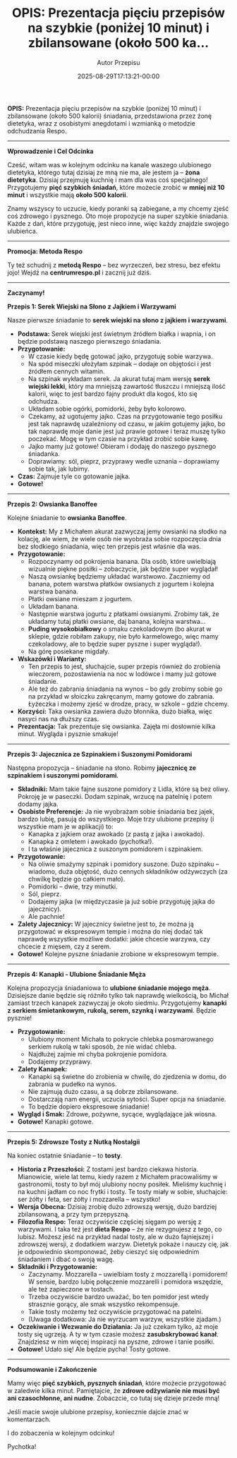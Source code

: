 ﻿---
draft: true
title: "**OPIS:** Prezentacja pięciu przepisów na szybkie (poniżej 10 minut) i zbilansowane (około 500 ka..."
author: "Autor Przepisu"
recipe_image: images/recipe-headers/default.avif
date: 2025-08-29T17:13:21-00:00
categories: ["sniadania"]
tags: ["draft"]
tagline: "Przepis do sformatowania"
servings: 4
prep_time: 15
cook: true
cook_time: 30
calories: 300
protein: 20
fat: 10
carbohydrate: 25
---
**OPIS:** Prezentacja pięciu przepisów na szybkie (poniżej 10 minut) i zbilansowane (około 500 kalorii) śniadania, przedstawiona przez żonę dietetyka, wraz z osobistymi anegdotami i wzmianką o metodzie odchudzania Respo.

---

**Wprowadzenie i Cel Odcinka**

Cześć, witam was w kolejnym odcinku na kanale waszego ulubionego dietetyka, którego tutaj dzisiaj ze mną nie ma, ale jestem ja – **żona dietetyka**. Dzisiaj przejmuję kuchnię i mam dla was coś specjalnego! Przygotujemy **pięć szybkich śniadań**, które możecie zrobić w **mniej niż 10 minut** i wszystkie mają **około 500 kalorii**.

Znamy wszyscy to uczucie, kiedy poranki są zabiegane, a my chcemy zjeść coś zdrowego i pysznego. Oto moje propozycje na super szybkie śniadania. Każde z dań, które przygotuję, jest nieco inne, więc każdy znajdzie swojego ulubieńca.

---

**Promocja: Metoda Respo**

Ty też schudnij z **metodą Respo** – bez wyrzeczeń, bez stresu, bez efektu jojo! Wejdź na **centrumrespo.pl** i zacznij już dziś.

---

**Zaczynamy!**

**Przepis 1: Serek Wiejski na Słono z Jajkiem i Warzywami**

Nasze pierwsze śniadanie to **serek wiejski na słono z jajkiem i warzywami**.

*   **Podstawa:** Serek wiejski jest świetnym źródłem białka i wapnia, i on będzie podstawą naszego pierwszego śniadania.
*   **Przygotowanie:**
    *   W czasie kiedy będę gotować jajko, przygotuję sobie warzywa.
    *   Na spód miseczki ułożyłam szpinak – dodaje on objętości i jest źródłem cennych witamin.
    *   Na szpinak wykładam serek. Ja akurat tutaj mam wersję **serek wiejski lekki**, który ma mniejszą zawartość tłuszczu i mniejszą ilość kalorii, więc to jest bardzo fajny produkt dla kogoś, kto się odchudza.
    *   Układam sobie ogórki, pomidorki, żeby było kolorowo.
    *   Czekamy, aż ugotujemy jajko. Czas na przygotowanie tego posiłku jest tak naprawdę uzależniony od czasu, w jakim gotujemy jajko, bo tak naprawdę moje danie jest już prawie gotowe i teraz muszę tylko poczekać. Mogę w tym czasie na przykład zrobić sobie kawę.
    *   Jajko mamy już gotowe! Obieram i dodaję do naszego pysznego śniadanka.
    *   Doprawiamy: sól, pieprz, przyprawy wedle uznania – doprawiamy sobie tak, jak lubimy.
*   **Czas:** Zajmuje tyle co gotowanie jajka.
*   **Gotowe!**

---

**Przepis 2: Owsianka Banoffee**

Kolejne śniadanie to **owsianka Banoffee**.

*   **Kontekst:** My z Michałem akurat zazwyczaj jemy owsianki na słodko na kolację, ale wiem, że wiele osób nie wyobraża sobie rozpoczęcia dnia bez słodkiego śniadania, więc ten przepis jest właśnie dla was.
*   **Przygotowanie:**
    *   Rozpoczynamy od pokrojenia banana. Dla osób, które uwielbiają wizualnie piękne posiłki – zobaczycie, jak będzie super wyglądał!
    *   Naszą owsiankę będziemy układać warstwowo. Zaczniemy od banana, potem warstwa płatków owsianych z jogurtem i kolejna warstwa banana.
    *   Płatki owsiane mieszam z jogurtem.
    *   Układam banana.
    *   Następnie warstwa jogurtu z płatkami owsianymi. Zrobimy tak, że układamy tutaj płatki owsiane, daj banana, kolejna warstwa...
    *   **Puding wysokobiałkowy** o smaku czekoladowym (bo akurat w sklepie, gdzie robiłam zakupy, nie było karmelowego, więc mamy czekoladowy, ale to będzie super pyszne i super wygląda!).
    *   Na górę posiekane migdały.
*   **Wskazówki i Warianty:**
    *   Ten przepis to jest, słuchajcie, super przepis również do zrobienia wieczorem, pozostawienia na noc w lodówce i mamy już gotowe śniadanie.
    *   Ale też do zabrania śniadania na wynos – bo gdy zrobimy sobie go na przykład w słoiczku zakręcanym, mamy gotowe do zabrania. Łyżeczka i możemy zjeść w drodze, pracy, w szkole – gdzie chcemy.
*   **Korzyści:** Taka owsianka zawiera dużo błonnika, dużo białka, więc nasyci nas na dłuższy czas.
*   **Prezentacja:** Tak prezentuje się owsianka. Zajęła mi dosłownie kilka minut. Wygląda i pysznie smakuje!

---

**Przepis 3: Jajecznica ze Szpinakiem i Suszonymi Pomidorami**

Następna propozycja – śniadanie na słono. Robimy **jajecznicę ze szpinakiem i suszonymi pomidorami**.

*   **Składniki:** Mam takie fajne suszone pomidory z Lidla, które są bez oliwy. Pokroję je w paseczki. Dodam szpinak, wrzucę na patelnię i potem dodamy jajka.
*   **Osobiste Preferencje:** Ja nie wyobrażam sobie śniadania bez jajek, bardzo lubię, pasują do wszystkiego. Moje trzy ulubione przepisy (i wszystkie mam je w aplikacji) to:
    *   Kanapka z jajkiem oraz awokado (z pastą z jajka i awokado).
    *   Kanapka z omletem i awokado (pychotka!).
    *   I ta właśnie jajecznica z suszonym pomidorem i szpinakiem.
*   **Przygotowanie:**
    *   Na oliwie smażymy szpinak i pomidory suszone. Dużo szpinaku – wiadomo, duża objętość, dużo cennych składników odżywczych (za chwilkę będzie go całkiem mało).
    *   Pomidorki – dwie, trzy minutki.
    *   Sól, pieprz.
    *   Dodajemy jajka (w międzyczasie ja już sobie przygotuję jajka do jajecznicy).
    *   Ale pachnie!
*   **Zalety Jajecznicy:** W jajecznicy świetne jest to, że można ją przygotować w ekspresowym tempie i można do niej dodać tak naprawdę wszystkie możliwe dodatki: jakie chcecie warzywa, czy chcecie z mięsem, czy z serem.
*   **Gotowe!** Kolejne pyszne śniadanie zrobione w ekspresowym tempie.

---

**Przepis 4: Kanapki - Ulubione Śniadanie Męża**

Kolejna propozycja śniadaniowa to **ulubione śniadanie mojego męża**. Dzisiejsze danie będzie się różniło tylko tak naprawdę wielkością, bo Michał zamiast trzech kanapek zazwyczaj je około siedmiu. Przygotujemy **kanapki z serkiem śmietankowym, rukolą, serem, szynką i warzywami**. Będzie pysznie!

*   **Przygotowanie:**
    *   Ulubiony moment Michała to pokrycie chlebka posmarowanego serkiem rukolą w taki sposób, że nie widać chleba.
    *   Najdłużej zajmie mi chyba pokrojenie pomidora.
    *   Dodajemy przyprawy.
*   **Zalety Kanapek:**
    *   Kanapki są świetne do zrobienia w chwilę, do zjedzenia w domu, do zabrania w pudełko na wynos.
    *   Nie zajmują dużo czasu, a są dobrze zbilansowane.
    *   Dostarczają nam energii, uczucia sytości. Super opcja na śniadanie.
    *   To będzie dopiero ekspresowe śniadanie!
*   **Wygląd i Smak:** Zdrowe, pożywne, sycące, wyglądające jak wiosna.
*   **Gotowe!** Kanapki gotowe.

---

**Przepis 5: Zdrowsze Tosty z Nutką Nostalgii**

Na koniec ostatnie śniadanie – to **tosty**.

*   **Historia z Przeszłości:** Z tostami jest bardzo ciekawa historia. Mianowicie, wiele lat temu, kiedy razem z Michałem pracowaliśmy w gastronomii, tosty to był mój ulubiony nocny posiłek. Mieliśmy kuchnię i na kuchni jadłam co noc frytki i tosty. Te tosty miały w sobie, słuchajcie: ser żółty i feta, ser żółty i mozzarella – wszystko!
*   **Wersja Obecna:** Dzisiaj zrobię dużo zdrowszą wersję, dużo bardziej zbilansowaną, a przy tym przepyszną.
*   **Filozofia Respo:** Teraz oczywiście częściej sięgam po wersję z warzywami. I taka też jest **dieta Respo** – że nie rezygnujesz z tego, co lubisz. Możesz jeść na przykład nadal tosty, ale w dużo fajniejszej i zdrowszej wersji, z dodatkiem warzyw. Dietetyk pokaże i nauczy cię, jak je odpowiednio skomponować, żeby cieszyć się odpowiednim śniadaniem i dbać o swoją wagę.
*   **Składniki i Przygotowanie:**
    *   Zaczynamy. Mozzarella – uwielbiam tosty z mozzarellą i pomidorem! W sensie, bardzo lubię połączenie mozzarelli i pomidora wszędzie, ale też zapieczone w tostach.
    *   Trzeba oczywiście bardzo uważać, bo ten pomidor jest wtedy strasznie gorący, ale smak wszystko rekompensuje.
    *   Takie tosty możemy też oczywiście przygotować na patelni.
    *   (Uwaga dodatkowa: Ja nie wyrzucam warzyw, wszystkie zjadam.)
*   **Oczekiwanie i Wezwanie do Działania:** Ja już czekam tylko, aż moje tosty się ugrzeją. A ty w tym czasie możesz **zasubskrybować kanał**. Znajdziesz w nim więcej inspiracji na pyszne, zdrowe i tanie posiłki.
*   **Gotowe!** Udało się! Ale będzie pycha! Tosty gotowe.

---

**Podsumowanie i Zakończenie**

Mamy więc **pięć szybkich, pysznych śniadań**, które możecie przygotować w zaledwie kilka minut. Pamiętajcie, że **zdrowe odżywianie nie musi być ani czasochłonne, ani nudne**. Zobaczcie, co tutaj się dzieje przede mną!

Jeśli macie swoje ulubione przepisy, koniecznie dajcie znać w komentarzach.

I do zobaczenia w kolejnym odcinku!

Pychotka!